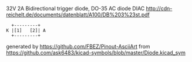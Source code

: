 32V 2A Bidirectional trigger diode, DO-35
AC diode DIAC
http://cdn-reichelt.de/documents/datenblatt/A100/DB%203%23st.pdf


	  +---------+
	K |[1]   [2]| A
	  +---------+


generated by https://github.com/FBEZ/Pinout-AsciiArt from https://github.com/ask6483/kicad-symbols/blob/master/Diode.kicad_sym